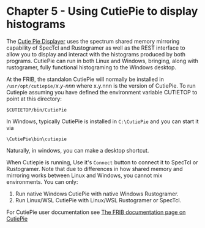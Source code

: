 # Chapter 5 - Using CutiePie to display histograms

The [Cutie Pie Displayer](http://github.com/FRIBDAQ/CutiePie) uses the  spectrum shared memory mirroring capability of SpecTcl and Rustogramer as well as the REST interface to allow you to display and interact with the histograms produced by both programs.  CutiePie can run in both Linux and Windows, bringing, along with rustogramer,  fully functional histograming to the Windows desktop.

At the FRIB, the standalon CutiePie will normally be installed in ```/usr/opt/cutiepie/```*x.y-nnn* where x.y.nnn is the version of CutiePie.  To run Cutiepie assuming you have defined the environment variable CUTIETOP to point at this directory:

```
$CUTIETOP/bin/CutiePie
```

In Windows, typically CutiePie is installed in ```C:\CutiePie``` and you can start it via 

```
\CutiePie\bin\cutiepie
```


Naturally, in windows, you can make a desktop shortcut.  

When Cutiepie is running,  Use it's ```Connect``` button to connect it to SpecTcl or Rustogramer.
Note that due to differences in how shared memory and mirroring works between Linux and Windows, you cannot mix environments.  You can only:

1.  Run native Windows CutiePie with native Windows Rustogramer.
2.  Run Linux/WSL CutiePie with Linux/WSL Rustogramer or SpecTcl.

For CutiePie user documentation see <a href='https://docs.nscl.msu.edu/daq/newsite/qtpy/index.html' target='_blank'>The FRIB documentation page on CutiePie</a>



